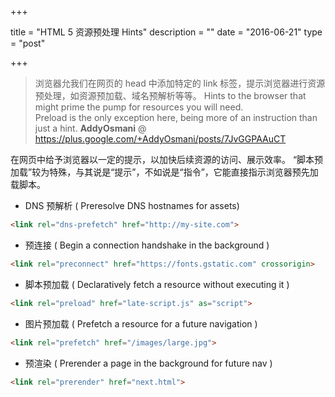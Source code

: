 +++

title = "HTML 5 资源预处理 Hints"
description = ""
date = "2016-06-21"
type  = "post"

+++
> 浏览器允我们在网页的 head 中添加特定的 link 标签，提示浏览器进行资源预处理，如资源预加载、域名预解析等等。
> Hints to the browser that might prime the pump for resources you will need.  
> Preload is the only exception here, being more of an instruction than just a hint. 
> **AddyOsmani** @ https://plus.google.com/+AddyOsmani/posts/7JvGGPAAuCT

<!--more-->

在网页中给予浏览器以一定的提示，以加快后续资源的访问、展示效率。 “脚本预加载”较为特殊，与其说是“提示”，不如说是“指令”，它能直接指示浏览器预先加载脚本。

* DNS 预解析 ( Preresolve DNS hostnames for assets)
``` html
<link rel="dns-prefetch" href="http://my-site.com">
```

* 预连接 ( Begin a connection handshake in the background )
``` html
<link rel="preconnect" href="https://fonts.gstatic.com" crossorigin>
```

* 脚本预加载 ( Declaratively fetch a resource without executing it )
``` html
<link rel="preload" href="late-script.js" as="script">
```

* 图片预加载 ( Prefetch a resource for a future navigation )
``` html
<link rel="prefetch" href="/images/large.jpg">
```

* 预渲染 ( Prerender a page in the background for future nav )
``` html
<link rel="prerender" href="next.html">
```
